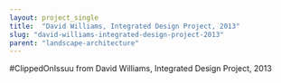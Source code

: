 ```yaml
---
layout: project_single
title:  "David Williams, Integrated Design Project, 2013"
slug: "david-williams-integrated-design-project-2013"
parent: "landscape-architecture"
---
```

#ClippedOnIssuu from David Williams, Integrated Design Project, 2013
